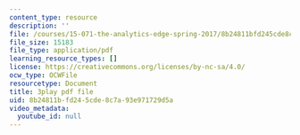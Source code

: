```yaml
---
content_type: resource
description: ''
file: /courses/15-071-the-analytics-edge-spring-2017/8b24811bfd245cde8c7a93e971729d5a_J9-3p_J9o2Y.pdf
file_size: 15183
file_type: application/pdf
learning_resource_types: []
license: https://creativecommons.org/licenses/by-nc-sa/4.0/
ocw_type: OCWFile
resourcetype: Document
title: 3play pdf file
uid: 8b24811b-fd24-5cde-8c7a-93e971729d5a
video_metadata:
  youtube_id: null
---
```


